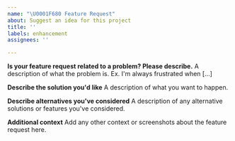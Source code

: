 ```yaml
---
name: "\U0001F680 Feature Request"
about: Suggest an idea for this project
title: ''
labels: enhancement
assignees: ''

---
```


**Is your feature request related to a problem? Please describe.**
A description of what the problem is. Ex. I'm always frustrated when [...]

**Describe the solution you'd like**
A description of what you want to happen.

**Describe alternatives you've considered**
A description of any alternative solutions or features you've considered.

**Additional context**
Add any other context or screenshots about the feature request here.